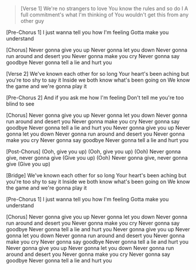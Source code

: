 > [Verse 1]
We're no strangers to love
You know the rules and so do I
A full commitment's what I'm thinking of
You wouldn't get this from any other guy

[Pre-Chorus 1]
I just wanna tell you how I'm feeling
Gotta make you understand

[Chorus]
Never gonna give you up
Never gonna let you down
Never gonna run around and desert you
Never gonna make you cry
Never gonna say goodbye
Never gonna tell a lie and hurt you

[Verse 2]
We've known each other for so long
Your heart's been aching but you're too shy to say it
Inside we both know what's been going on
We know the game and we're gonna play it

[Pre-Chorus 2]
And if you ask me how I'm feeling
Don't tell me you're too blind to see

[Chorus]
Never gonna give you up
Never gonna let you down
Never gonna run around and desert you
Never gonna make you cry
Never gonna say goodbye
Never gonna tell a lie and hurt you
Never gonna give you up
Never gonna let you down
Never gonna run around and desert you
Never gonna make you cry
Never gonna say goodbye
Never gonna tell a lie and hurt you

[Post-Chorus]
(Ooh, give you up)
(Ooh, give you up)
(Ooh) Never gonna give, never gonna give (Give you up)
(Ooh) Never gonna give, never gonna give (Give you up)

[Bridge]
We've known each other for so long
Your heart's been aching but you're too shy to say it
Inside we both know what's been going on
We know the game and we're gonna play it

[Pre-Chorus 1]
I just wanna tell you how I'm feeling
Gotta make you understand

[Chorus]
Never gonna give you up
Never gonna let you down
Never gonna run around and desert you
Never gonna make you cry
Never gonna say goodbye
Never gonna tell a lie and hurt you
Never gonna give you up
Never gonna let you down
Never gonna run around and desert you
Never gonna make you cry
Never gonna say goodbye
Never gonna tell a lie and hurt you
Never gonna give you up
Never gonna let you down
Never gonna run around and desert you
Never gonna make you cry
Never gonna say goodbye
Never gonna tell a lie and hurt you